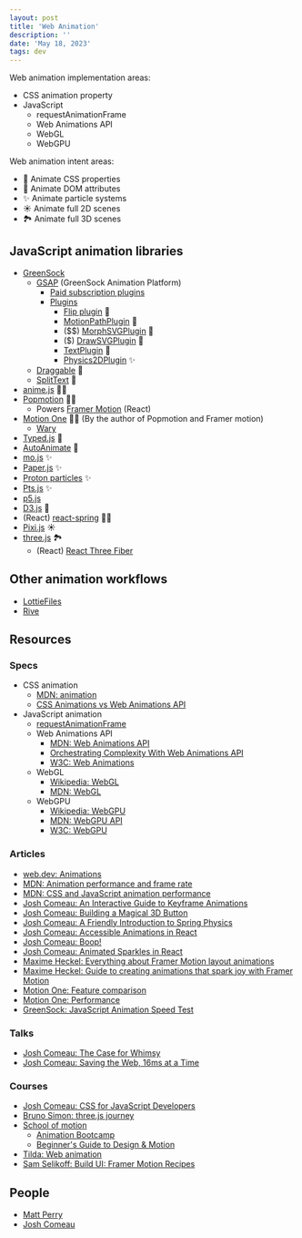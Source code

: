 ```yaml
---
layout: post
title: 'Web Animation'
description: ''
date: 'May 18, 2023'
tags: dev
---
```


Web animation implementation areas:

- CSS animation property
- JavaScript
    - requestAnimationFrame
    - Web Animations API
    - WebGL
    - WebGPU

Web animation intent areas:

- 💅 Animate CSS properties
- 📄 Animate DOM attributes
- ✨ Animate particle systems
- ☀️ Animate full 2D scenes
- 🏞️ Animate full 3D scenes

## JavaScript animation libraries

- [GreenSock](https://greensock.com/)
    - [GSAP](https://greensock.com/gsap/) (GreenSock Animation Platform)
        - [Paid subscription plugins](https://greensock.com/club/)
        - [Plugins](https://greensock.com/gsap-plugins/)
            - [Flip plugin](https://greensock.com/docs/v3/Plugins/Flip/) 📄
            - [MotionPathPlugin](https://greensock.com/motionpath) 📄
            - ($$) [MorphSVGPlugin](https://greensock.com/morphsvg/) 📄
            - ($) [DrawSVGPlugin](https://greensock.com/drawsvg/) 📄
            - [TextPlugin](https://greensock.com/textplugin/) 📄
            - [Physics2DPlugin](https://greensock.com/physics2d/) ✨
    - [Draggable](https://greensock.com/draggable/) 📄
    - [SplitText](https://greensock.com/SplitText/) 📄
- [anime.js](https://animejs.com/) 💅📄
- [Popmotion](https://popmotion.io/) 💅📄
    - Powers [Framer Motion](https://www.framer.com/motion/) (React)
- [Motion One](https://motion.dev/) 💅📄 (By the author of Popmotion and Framer motion)
    - [Wary](https://twitter.com/mattgperry/status/1656290186223861760?s=20)
- [Typed.js](https://mattboldt.com/demos/typed-js/) 📄
- [AutoAnimate](https://auto-animate.formkit.com/) 📄
- [mo.js](https://mojs.github.io/) ✨
- [Paper.js](http://paperjs.org/) ✨
- [Proton particles](https://drawcall.github.io/Proton/) ✨
- [Pts.js](https://ptsjs.org/) ✨
- [p5.js](https://p5js.org/)
- [D3.js](https://d3js.org/) 📄
- (React) [react-spring](https://www.react-spring.dev/) 💅📄
- [Pixi.js](https://pixijs.com/) ☀️
- [three.js](https://threejs.org/) 🏞️
    - (React) [React Three Fiber](https://docs.pmnd.rs/react-three-fiber/getting-started/introduction)


## Other animation workflows

- [LottieFiles](https://lottiefiles.com/)
- [Rive](https://rive.app/)

## Resources

### Specs

- CSS animation
    - [MDN: animation](https://developer.mozilla.org/en-US/docs/Web/CSS/animation)
    - [CSS Animations vs Web Animations API](https://css-tricks.com/css-animations-vs-web-animations-api/)
- JavaScript animation
    - [requestAnimationFrame](https://developer.mozilla.org/en-US/docs/Web/API/window/requestAnimationFrame)
    - Web Animations API
        - [MDN: Web Animations API](https://developer.mozilla.org/en-US/docs/Web/API/Web_Animations_API)
        - [Orchestrating Complexity With Web Animations API](https://www.smashingmagazine.com/2021/09/orchestrating-complexity-web-animations-api/)
        - [W3C: Web Animations](https://www.w3.org/TR/web-animations-1/)
    - WebGL
        - [Wikipedia: WebGL](https://en.wikipedia.org/wiki/WebGL)
        - [MDN: WebGL](https://developer.mozilla.org/en-US/docs/Web/API/WebGL_API)
    - WebGPU
        - [Wikipedia: WebGPU](https://en.wikipedia.org/wiki/WebGPU)
        - [MDN: WebGPU API](https://developer.mozilla.org/en-US/docs/Web/API/WebGPU_API)
        - [W3C: WebGPU](https://www.w3.org/TR/webgpu/)

### Articles

- [web.dev: Animations](https://web.dev/animations/)
- [MDN: Animation performance and frame rate](https://developer.mozilla.org/en-US/docs/Web/Performance/Animation_performance_and_frame_rate)
- [MDN: CSS and JavaScript animation performance](https://developer.mozilla.org/en-US/docs/Web/Performance/CSS_JavaScript_animation_performance)
- [Josh Comeau: An Interactive Guide to Keyframe Animations](https://www.joshwcomeau.com/animation/keyframe-animations/)
- [Josh Comeau: Building a Magical 3D Button](https://www.joshwcomeau.com/animation/3d-button/)
- [Josh Comeau: A Friendly Introduction to Spring Physics](https://www.joshwcomeau.com/animation/a-friendly-introduction-to-spring-physics/)
- [Josh Comeau: Accessible Animations in React](https://www.joshwcomeau.com/react/prefers-reduced-motion/)
- [Josh Comeau: Boop!](https://www.joshwcomeau.com/react/boop/)
- [Josh Comeau: Animated Sparkles in React](https://www.joshwcomeau.com/react/animated-sparkles-in-react/)
- [Maxime Heckel: Everything about Framer Motion layout animations](https://blog.maximeheckel.com/posts/framer-motion-layout-animations/)
- [Maxime Heckel: Guide to creating animations that spark joy with Framer Motion](https://blog.maximeheckel.com/posts/guide-animations-spark-joy-framer-motion/)
- [Motion One: Feature comparison](https://motion.dev/guides/feature-comparison)
- [Motion One: Performance](https://motion.dev/guides/performance)
- [GreenSock: JavaScript Animation Speed Test](https://greensock.com/js/speed.html)


### Talks

- [Josh Comeau: The Case for Whimsy](https://youtu.be/Z2d9rw9RwyE)
- [Josh Comeau: Saving the Web, 16ms at a Time](https://www.youtube.com/watch?v=DNGGzwmfouU)

### Courses

- [Josh Comeau: CSS for JavaScript Developers](https://css-for-js.dev/)
- [Bruno Simon: three.js journey](https://threejs-journey.com/)
- [School of motion](https://www.schoolofmotion.com/)
    - [Animation Bootcamp](https://www.schoolofmotion.com/courses/animation-bootcamp)
    - [Beginner's Guide to Design & Motion](https://www.schoolofmotion.com/courses/beginners-guide-to-design-motion)
- [Tilda: Web animation](https://tilda.education/en/web-animation-course)
- [Sam Selikoff: Build UI: Framer Motion Recipes](https://buildui.com/series/framer-motion-recipes)


## People

- [Matt Perry](https://twitter.com/mattgperry)
- [Josh Comeau](https://www.joshwcomeau.com/)
